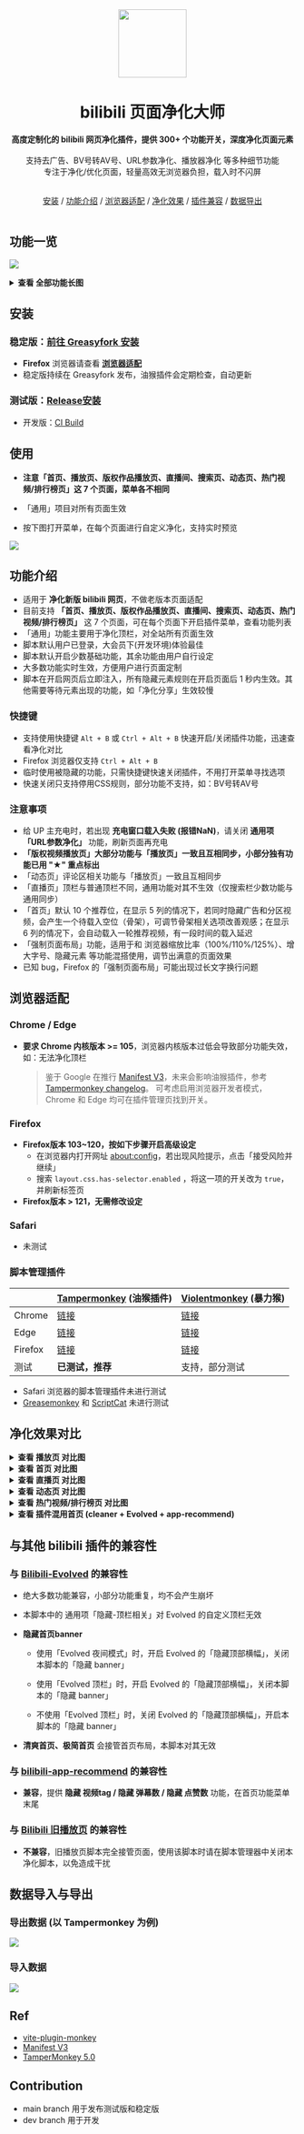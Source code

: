 <div align="center">
<image src="./images/logo.png" height="120"></image>
<h1>bilibili 页面净化大师</h1>
<div><b>高度定制化的 bilibili 网页净化插件，提供 300+ 个功能开关，深度净化页面元素</b></div>
<br>
<div>支持去广告、BV号转AV号、URL参数净化、播放器净化 等多种细节功能</div>
<div>专注于净化/优化页面，轻量高效无浏览器负担，载入时不闪屏</div>
<br>

[安装](#%E5%AE%89%E8%A3%85) / [功能介绍](#%E5%8A%9F%E8%83%BD%E4%BB%8B%E7%BB%8D) / [浏览器适配](#%E6%B5%8F%E8%A7%88%E5%99%A8%E9%80%82%E9%85%8D) / [净化效果](#%E5%87%80%E5%8C%96%E6%95%88%E6%9E%9C%E5%AF%B9%E6%AF%94) / [插件兼容](#%E4%B8%8E%E5%85%B6%E4%BB%96-bilibili-%E6%8F%92%E4%BB%B6%E7%9A%84%E5%85%BC%E5%AE%B9%E6%80%A7) / [数据导出](#%E6%95%B0%E6%8D%AE%E5%AF%BC%E5%85%A5%E4%B8%8E%E5%AF%BC%E5%87%BA)
<br>
<br>

</div>

## 功能一览

![](images/preview.png)

<details>
<summary><b>查看 全部功能长图</b></summary>

![](images/preview-full.jpg)

</details>

## 安装

### 稳定版：[**前往 Greasyfork 安装**](https://greasyfork.org/zh-CN/scripts/479861)

-   **Firefox** 浏览器请查看 [**浏览器适配**](#%E6%B5%8F%E8%A7%88%E5%99%A8%E9%80%82%E9%85%8D)
-   稳定版持续在 Greasyfork 发布，油猴插件会定期检查，自动更新

### 测试版：[Release安装](https://github.com/festoney8/bilibili-cleaner/releases/)

-   开发版：[CI Build](https://github.com/festoney8/bilibili-cleaner/actions/workflows/dev-ci.yml?query=is%3Asuccess)

## 使用

-   **注意「首页、播放页、版权作品播放页、直播间、搜索页、动态页、热门视频/排行榜页」这 7 个页面，菜单各不相同**

-   「通用」项目对所有页面生效

-   按下图打开菜单，在每个页面进行自定义净化，支持实时预览

![](images/usage.png)

## 功能介绍

-   适用于 **净化新版 bilibili 网页**，不做老版本页面适配
-   目前支持 **「首页、播放页、版权作品播放页、直播间、搜索页、动态页、热门视频/排行榜页」** 这 7 个页面，可在每个页面下开启插件菜单，查看功能列表
-   「通用」功能主要用于净化顶栏，对全站所有页面生效
-   脚本默认用户已登录，大会员下(开发环境)体验最佳
-   脚本默认开启少数基础功能，其余功能由用户自行设定
-   大多数功能实时生效，方便用户进行页面定制
-   脚本在开启网页后立即注入，所有隐藏元素规则在开启页面后 1 秒内生效。其他需要等待元素出现的功能，如「净化分享」生效较慢

### 快捷键

-   支持使用快捷键 `Alt + B` 或 `Ctrl + Alt + B` 快速开启/关闭插件功能，迅速查看净化对比
-   Firefox 浏览器仅支持 `Ctrl + Alt + B`
-   临时使用被隐藏的功能，只需快捷键快速关闭插件，不用打开菜单寻找选项
-   快速关闭只支持停用CSS规则，部分功能不支持，如：BV号转AV号

### 注意事项

-   给 UP 主充电时，若出现 **充电窗口载入失败 (报错NaN)**，请关闭 **通用项「URL参数净化」** 功能，刷新页面再充电
-   **「版权视频播放页」大部分功能与「播放页」一致且互相同步，小部分独有功能已用 "★" 重点标出**
-   「动态页」评论区相关功能与「播放页」一致且互相同步
-   「直播页」顶栏与普通顶栏不同，通用功能对其不生效（仅搜索栏少数功能与通用同步）
-   「首页」默认 10 个推荐位，在显示 5 列的情况下，若同时隐藏广告和分区视频，会产生一个待载入空位（骨架），可调节骨架相关选项改善观感；在显示 6 列的情况下，会自动载入一轮推荐视频，有一段时间的载入延迟
-   「强制页面布局」功能，适用于和 浏览器缩放比率（100%/110%/125%）、增大字号、隐藏元素 等功能混搭使用，调节出满意的页面效果
-   已知 bug，Firefox 的「强制页面布局」可能出现过长文字换行问题

## 浏览器适配

### Chrome / Edge

-   **要求 Chrome 内核版本 >= 105**，浏览器内核版本过低会导致部分功能失效，如：无法净化顶栏

    > 鉴于 Google 在推行 [Manifest V3](https://developer.chrome.com/docs/extensions/migrating/checklist)，未来会影响油猴插件，参考[Tampermonkey changelog](https://www.tampermonkey.net/changelog.php#v5.0.0)。
    > 可考虑启用浏览器开发者模式，Chrome 和 Edge 均可在插件管理页找到开关。

### Firefox

-   **Firefox版本 103~120，按如下步骤开启高级设定**
    -   在浏览器内打开网址 [about:config](about:config)，若出现风险提示，点击「接受风险并继续」
    -   搜索 `layout.css.has-selector.enabled` ，将这一项的开关改为 `true`，并刷新标签页
-   **Firefox版本 > 121，无需修改设定**

### Safari

-   未测试

### 脚本管理插件

|         | [Tampermonkey](https://www.tampermonkey.net/) (油猴插件)                                                | [Violentmonkey](https://violentmonkey.github.io/) (暴力猴)                                       |
| ------- | ------------------------------------------------------------------------------------------------------- | ------------------------------------------------------------------------------------------------ |
| Chrome  | [链接](https://chrome.google.com/webstore/detail/dhdgffkkebhmkfjojejmpbldmpobfkfo)                      | [链接](https://chrome.google.com/webstore/detail/violentmonkey/jinjaccalgkegednnccohejagnlnfdag) |
| Edge    | [链接](https://microsoftedge.microsoft.com/addons/detail/tampermonkey/iikmkjmpaadaobahmlepeloendndfphd) | [链接](https://microsoftedge.microsoft.com/addons/detail/eeagobfjdenkkddmbclomhiblgggliao)       |
| Firefox | [链接](https://addons.mozilla.org/firefox/addon/tampermonkey/)                                          | [链接](https://addons.mozilla.org/firefox/addon/violentmonkey/)                                  |
| 测试    | **已测试，推荐**                                                                                        | 支持，部分测试                                                                                   |

-   Safari 浏览器的脚本管理插件未进行测试
-   [Greasemonkey](https://www.greasespot.net/) 和 [ScriptCat](https://docs.scriptcat.org/) 未进行测试

## 净化效果对比

<details>
<summary><b>查看 播放页 对比图</b></summary>

### before

![](images/screenshot-video-before.png)

### after

![](images/screenshot-video-after.png)

</details>

<details>
<summary><b>查看 首页 对比图</b></summary>

### before，4 列模式，浏览器缩放 110%~125%

![](images/screenshot-homepage-before-4col.png)

### after

![](images/screenshot-homepage-after-4col.png)

### before，5 列模式，浏览器缩放 90%~100%

![](images/screenshot-homepage-before-5col.png)

### after

![](images/screenshot-homepage-after-5col.png)

</details>

<details>
<summary><b>查看 直播页 对比图</b></summary>

### before

![](images/screenshot-live-before.png)

### after

![](images/screenshot-live-after.png)

</details>

<details>
<summary><b>查看 动态页 对比图</b></summary>

### before

![](images/screenshot-dynamic-before.png)

### after

![](images/screenshot-dynamic-after.png)

</details>

<details>

<summary><b>查看 热门视频/排行榜页 对比图</b></summary>

### before

![](images/screenshot-popular-before.png)

### after

![](images/screenshot-popular-after.png)

</details>

<details>

<summary><b>查看 插件混用首页 (cleaner + Evolved + app-recommend)</b></summary>

![](images/screenshot-homepage-multi-plugins.png)

</details>

## 与其他 bilibili 插件的兼容性

### 与 [Bilibili-Evolved](https://github.com/the1812/Bilibili-Evolved) 的兼容性

-   绝大多数功能兼容，小部分功能重复，均不会产生崩坏

-   本脚本中的 通用项「隐藏-顶栏相关」对 Evolved 的自定义顶栏无效

-   **隐藏首页banner**

    -   使用「Evolved 夜间模式」时，开启 Evolved 的「隐藏顶部横幅」，关闭本脚本的「隐藏 banner」

    -   使用「Evolved 顶栏」时，开启 Evolved 的「隐藏顶部横幅」，关闭本脚本的「隐藏 banner」
    -   不使用「Evolved 顶栏」时，关闭 Evolved 的「隐藏顶部横幅」，开启本脚本的「隐藏 banner」

-   **清爽首页、极简首页** 会接管首页布局，本脚本对其无效

### 与 [bilibili-app-recommend](https://greasyfork.org/zh-CN/scripts/443530) 的兼容性

-   **兼容**，提供 **隐藏 视频tag / 隐藏 弹幕数 / 隐藏 点赞数** 功能，在首页功能菜单末尾

### 与 [Bilibili 旧播放页](https://github.com/MotooriKashin/Bilibili-Old) 的兼容性

-   **不兼容**，旧播放页脚本完全接管页面，使用该脚本时请在脚本管理器中关闭本净化脚本，以免造成干扰

## 数据导入与导出

### 导出数据 (以 Tampermonkey 为例)

![](images/how-to-export.png)

### 导入数据

![](images/how-to-import.png)

## Ref

-   [vite-plugin-monkey](https://github.com/lisonge/vite-plugin-monkey)
-   [Manifest V3](https://developer.chrome.com/docs/extensions/migrating/checklist)
-   [TamperMonkey 5.0](https://www.tampermonkey.net/changelog.php#v5.0.0)

## Contribution

-   main branch 用于发布测试版和稳定版
-   dev branch 用于开发
